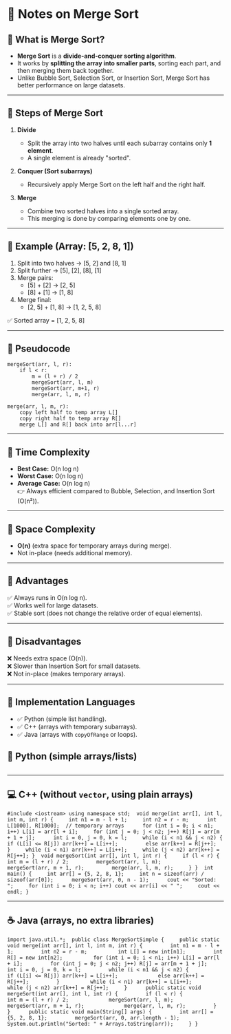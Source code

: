 # 📘 Notes on Merge Sort

## 🔹 What is Merge Sort?

- **Merge Sort** is a **divide-and-conquer sorting algorithm**.
- It works by **splitting the array into smaller parts**, sorting each part, and then merging them back together.
- Unlike Bubble Sort, Selection Sort, or Insertion Sort, Merge Sort has better performance on large datasets.

---

## 🔹 Steps of Merge Sort

1. **Divide**
    
    - Split the array into two halves until each subarray contains only **1 element**.
    - A single element is already "sorted".
2. **Conquer (Sort subarrays)**
    - Recursively apply Merge Sort on the left half and the right half.
3. **Merge**
    - Combine two sorted halves into a single sorted array.
    - This merging is done by comparing elements one by one.

---

## 🔹 Example (Array: [5, 2, 8, 1])

1. Split into two halves → [5, 2] and [8, 1]
2. Split further → [5], [2], [8], [1]
3. Merge pairs:
    - [5] + [2] → [2, 5]
    - [8] + [1] → [1, 8]
4. Merge final:
    - [2, 5] + [1, 8] → [1, 2, 5, 8]

✅ Sorted array = [1, 2, 5, 8]

---

## 🔹 Pseudocode

```
mergeSort(arr, l, r):
    if l < r:
        m = (l + r) / 2
        mergeSort(arr, l, m)
        mergeSort(arr, m+1, r)
        merge(arr, l, m, r)

merge(arr, l, m, r):
    copy left half to temp array L[]
    copy right half to temp array R[]
    merge L[] and R[] back into arr[l...r]

```
---

## 🔹 Time Complexity

- **Best Case:** O(n log n)
- **Worst Case:** O(n log n)
- **Average Case:** O(n log n)  
    👉 Always efficient compared to Bubble, Selection, and Insertion Sort (O(n²)).

---

## 🔹 Space Complexity

- **O(n)** (extra space for temporary arrays during merge).
- Not in-place (needs additional memory).

---

## 🔹 Advantages

✅ Always runs in O(n log n).  
✅ Works well for large datasets.  
✅ Stable sort (does not change the relative order of equal elements).

---

## 🔹 Disadvantages

❌ Needs extra space (O(n)).  
❌ Slower than Insertion Sort for small datasets.  
❌ Not in-place (makes temporary arrays).

---

## 🔹 Implementation Languages

- ✅ Python (simple list handling).
- ✅ C++ (arrays with temporary subarrays).
- ✅ Java (arrays with `copyOfRange` or loops).

## 🐍 Python (simple arrays/lists)

```

```

---

## 💻 C++ (without `vector`, using plain arrays)

`#include <iostream> using namespace std;  void merge(int arr[], int l, int m, int r) {     int n1 = m - l + 1;     int n2 = r - m;      int L[1000], R[1000];  // temporary arrays      for (int i = 0; i < n1; i++) L[i] = arr[l + i];     for (int j = 0; j < n2; j++) R[j] = arr[m + 1 + j];      int i = 0, j = 0, k = l;     while (i < n1 && j < n2) {         if (L[i] <= R[j]) arr[k++] = L[i++];         else arr[k++] = R[j++];     }     while (i < n1) arr[k++] = L[i++];     while (j < n2) arr[k++] = R[j++]; }  void mergeSort(int arr[], int l, int r) {     if (l < r) {         int m = (l + r) / 2;         mergeSort(arr, l, m);         mergeSort(arr, m + 1, r);         merge(arr, l, m, r);     } }  int main() {     int arr[] = {5, 2, 8, 1};     int n = sizeof(arr) / sizeof(arr[0]);      mergeSort(arr, 0, n - 1);      cout << "Sorted: ";     for (int i = 0; i < n; i++) cout << arr[i] << " ";     cout << endl; }`

---

## ☕ Java (arrays, no extra libraries)

`import java.util.*;  public class MergeSortSimple {     public static void merge(int arr[], int l, int m, int r) {         int n1 = m - l + 1;         int n2 = r - m;          int L[] = new int[n1];         int R[] = new int[n2];          for (int i = 0; i < n1; i++) L[i] = arr[l + i];         for (int j = 0; j < n2; j++) R[j] = arr[m + 1 + j];          int i = 0, j = 0, k = l;         while (i < n1 && j < n2) {             if (L[i] <= R[j]) arr[k++] = L[i++];             else arr[k++] = R[j++];         }          while (i < n1) arr[k++] = L[i++];         while (j < n2) arr[k++] = R[j++];     }      public static void mergeSort(int arr[], int l, int r) {         if (l < r) {             int m = (l + r) / 2;             mergeSort(arr, l, m);             mergeSort(arr, m + 1, r);             merge(arr, l, m, r);         }     }      public static void main(String[] args) {         int arr[] = {5, 2, 8, 1};         mergeSort(arr, 0, arr.length - 1);         System.out.println("Sorted: " + Arrays.toString(arr));     } }`